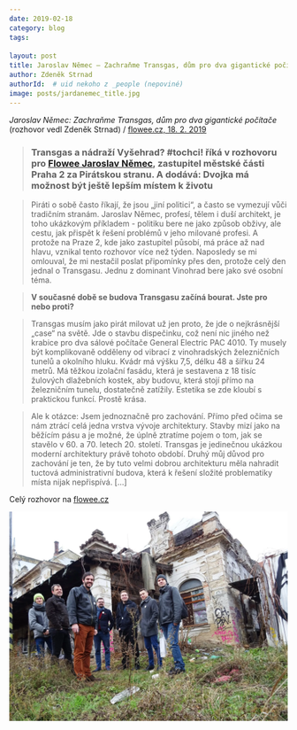 ```yaml
---
date: 2019-02-18
category: blog
tags: 
    
layout: post
title: Jaroslav Němec – Zachraňme Transgas, dům pro dva gigantické počítače
author: Zdeněk Strnad
authorId:  # uid nekoho z _people (nepoviné)
image: posts/jardanemec_title.jpg
---
```


<i>Jaroslav Němec: Zachraňme Transgas, dům pro dva gigantické počítače</i> (rozhovor vedl Zdeněk Strnad) / [flowee.cz, 18. 2. 2019](https://www.flowee.cz/floweecity/praha/5916-jaroslav-nemec-zachranme-transgas-dum-pro-dva-giganticke-pocitace)


> ### Transgas a nádraží Vyšehrad? #tochci! říká v rozhovoru pro [Flowee Jaroslav Němec](https://www.flowee.cz/floweecity/praha/5916-jaroslav-nemec-zachranme-transgas-dum-pro-dva-giganticke-pocitace), zastupitel městské části Praha 2 za Pirátskou stranu. A dodává: Dvojka má možnost být ještě lepším místem k životu

> Piráti o sobě často říkají, že jsou „jiní politici“, a často se vymezují vůči  tradičním stranám. Jaroslav Němec, profesí, tělem i duší architekt, je toho ukázkovým příkladem - politiku bere ne jako způsob obživy, ale cestu, jak přispět k řešení problémů v jeho milované profesi. A protože na Praze 2, kde jako zastupitel působí, má práce až nad hlavu, vznikal tento rozhovor více než týden. Naposledy se mi omlouval, že mi nestačil poslat připomínky přes den, protože celý den jednal o Transgasu. Jednu z dominant Vinohrad bere jako své osobní téma.

> <b>V současné době se budova Transgasu začíná bourat. Jste pro nebo proti?</b>

> Transgas musím jako pirát milovat už jen proto, že jde o nejkrásnější „case“ na světě. Jde o stavbu dispečinku, což není nic jiného než krabice pro dva sálové počítače General Electric PAC 4010. Ty musely být komplikovaně odděleny od vibrací z vinohradských železničních tunelů a okolního hluku. Kvádr má výšku 7,5, délku 48 a šířku 24 metrů. Má těžkou izolační fasádu, která je sestavena z 18 tisíc žulových dlažebních kostek, aby budovu, která stojí přímo na železničním tunelu, dostatečně zatížily. Estetika se zde kloubí s praktickou funkcí. Prostě krása.

> Ale k otázce: Jsem jednoznačně pro zachování. Přímo před očima se nám ztrácí celá jedna vrstva vývoje architektury. Stavby mizí jako na běžícím pásu a je možné, že úplně ztratíme pojem o tom, jak se stavělo v 60. a 70. letech 20. století. Transgas je jedinečnou ukázkou moderní architektury právě tohoto období. Druhý můj důvod pro zachování je ten, že by tuto velmi dobrou architekturu měla nahradit tuctová administrativní budova, která k řešení složité problematiky místa nijak nepřispívá. [...]

Celý rozhovor na [flowee.cz](https://www.flowee.cz/floweecity/praha/5916-jaroslav-nemec-zachranme-transgas-dum-pro-dva-giganticke-pocitace)

![Pracovní skupina Nádraží Vyšehrad](/assets/img/posts/21-12-2018_foto-dana-gregorova_o.jpg "Pracovní skupina Nádraží Vyšehrad. Jaroslav Němec uprostřed vzadu, v popředí vlevo Adam Scheinherr, náměstek primátora pro oblast dopravy")
